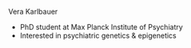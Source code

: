 Vera Karlbauer
- PhD student at Max Planck Institute of Psychiatry
- Interested in psychiatric genetics & epigenetics


<!---
v-karlbauer/v-karlbauer is a ✨ special ✨ repository because its `README.md` (this file) appears on your GitHub profile.
You can click the Preview link to take a look at your changes.
--->
